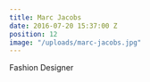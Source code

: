 ```yaml
---
title: Marc Jacobs
date: 2016-07-20 15:37:00 Z
position: 12
image: "/uploads/marc-jacobs.jpg"
---
```


Fashion Designer
